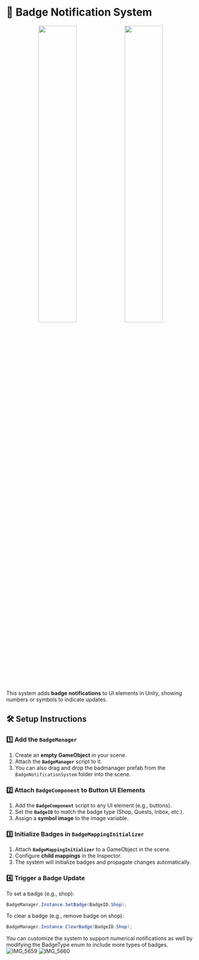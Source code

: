 # 🎯 Badge Notification System
<p align="center">
  <img src="https://github.com/user-attachments/assets/71acaa84-0270-47c3-9cee-5233cb5694ae" width="45%">
  <img src="https://github.com/user-attachments/assets/64fecf32-e957-477e-94c9-844a3bd10c8e" width="45%">
</p>

This system adds **badge notifications** to UI elements in Unity, showing numbers or symbols to indicate updates.

## 🛠️ Setup Instructions

### 1️⃣ Add the `BadgeManager`
1. Create an **empty GameObject** in your scene.
2. Attach the **`BadgeManager`** script to it.
3. You can also drag and drop the badmanager prefab from the `BadgeNotificationSystem` folder into the scene.

### 2️⃣ Attach `BadgeComponent` to Button UI Elements
1. Add the **`BadgeComponent`** script to any UI element (e.g., buttons).
2. Set the **`BadgeID`** to match the badge type (Shop, Quests, Inbox, etc.).
3. Assign a **symbol image** to the image variable.

### 3️⃣ Initialize Badges in `BadgeMappingInitializer`
1. Attach **`BadgeMappingInitializer`** to a GameObject in the scene.
2. Configure **child mappings** in the Inspector.
3. The system will initialize badges and propagate changes automatically.

### 4️⃣ Trigger a Badge Update
To set a badge (e.g., shop):
```csharp
BadgeManager.Instance.SetBadge(BadgeID.Shop);
````
To clear a badge (e.g., remove badge on shop):
```csharp
BadgeManager.Instance.ClearBadge(BadgeID.Shop);
```

You can customize the system to support numerical notifications as well by modifying the BadgeType enum to include more types of badges. 
![IMG_5659](https://github.com/user-attachments/assets/541b6406-08c3-4588-bc46-a03a2441a311) ![IMG_5660](https://github.com/user-attachments/assets/9016fdb1-5ed3-44e2-a1f4-7192a02763b1)

